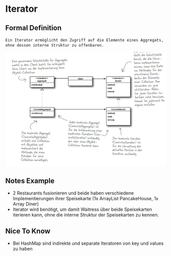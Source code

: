 # Iterator
## Formal Definition 
``` text
Ein Iterator ermöglicht den Zugriff auf die Elemente eines Aggregats, ohne dessen interne Struktur zu offenbaren.
```
<img src="img/iterator_pattern.png" width="800">

## Notes Example
- 2 Restaurants fusionieren und beide haben verschiedene Implementierungen ihrer Speisekarte (1x ArrayList PancakeHouse, 1x Array Diner)
- Iterator wird benötigt, um damit Waitress über beide Speisekarten iterieren kann, ohne die interne Struktur der Speisekarten zu kennen.

## Nice To Know
- Bei HashMap sind indirekte und separate Iteratoren von key und values zu haben
